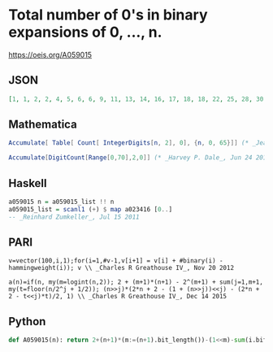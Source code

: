# Total number of 0's in binary expansions of 0, \.\.\., n\.
https://oeis.org/A059015
## JSON
```JSON
[1, 1, 2, 2, 4, 5, 6, 6, 9, 11, 13, 14, 16, 17, 18, 18, 22, 25, 28, 30, 33, 35, 37, 38, 41, 43, 45, 46, 48, 49, 50, 50, 55, 59, 63, 66, 70, 73, 76, 78, 82, 85, 88, 90, 93, 95, 97, 98, 102, 105, 108, 110, 113, 115, 117, 118, 121, 123, 125, 126, 128, 129, 130, 130, 136, 141]
```
## Mathematica
```Mathematica
Accumulate[ Table[ Count[ IntegerDigits[n, 2], 0], {n, 0, 65}]] (* _Jean-François Alcover_, Oct 03 2012 *)
```
```Mathematica
Accumulate[DigitCount[Range[0,70],2,0]] (* _Harvey P. Dale_, Jun 24 2017 *)
```
## Haskell
```Haskell
a059015 n = a059015_list !! n
a059015_list = scanl1 (+) $ map a023416 [0..]
-- _Reinhard Zumkeller_, Jul 15 2011
```
## PARI
```PARI
v=vector(100,i,1);for(i=1,#v-1,v[i+1] = v[i] + #binary(i) - hammingweight(i)); v \\ _Charles R Greathouse IV_, Nov 20 2012
```
```PARI
a(n)=if(n, my(m=logint(n,2)); 2 + (m+1)*(n+1) - 2^(m+1) + sum(j=1,m+1, my(t=floor(n/2^j + 1/2)); (n>>j)*(2*n + 2 - (1 + (n>>j))<<j) - (2*n + 2 - t<<j)*t)/2, 1) \\ _Charles R Greathouse IV_, Dec 14 2015
```
## Python
```Python
def A059015(n): return 2+(n+1)*(m:=(n+1).bit_length())-(1<<m)-sum(i.bit_count() for i in range(1,n+1)) # _Chai Wah Wu_, Mar 01 2023
```
